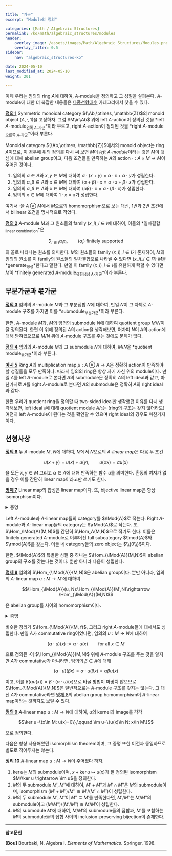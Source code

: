 ```yaml
---

title: "가군"
excerpt: "Module의 정의"

categories: [Math / Algebraic Structures]
permalink: /ko/math/algebraic_structures/modules
header:
    overlay_image: /assets/images/Math/Algebraic_Structures/Modules.png
    overlay_filter: 0.5
sidebar: 
    nav: "algebraic_structures-ko"

date: 2024-05-10
last_modified_at: 2024-05-10
weight: 201

---
```



이제 우리는 임의의 ring $A$에 대하여, $A$-module을 정의하고 그 성질을 살펴본다. $A$-module에 대한 더 복잡한 내용들은 [다중선형대수]() 카테고리에서 찾을 수 있다.

<div class="definition" markdown="1">

<ins id="def1">**정의 1**</ins> Symmetric monoidal category $(\Ab,\otimes, \mathbb{Z})$의 monoid object $(A,\cdot, 1)$을 고정하자. 그럼 $M\in\Ab$ 위에 left $A$-action이 정의된 것을 *left $A$-module<sub>왼쪽 $A$-가군</sub>*이라 부르고, right $A$-action이 정의된 것을 *right $A$-module<sub>오른쪽 $A$-가군</sub>*이라 부른다. 

</div>

Monoidal category $(\Ab,\otimes, \mathbb{Z})$에서의 monoid object는 ring $A$이므로, 이 경우에 위의 정의를 다시 써 보면 $M$이 *left $A$-module*이라는 것은 $M$이 덧셈에 대해 abelian group이고, 다음 조건들을 만족하는 $A$의 action $\cdot:A\times M \rightarrow M$이 주어진 것이다. 

1. 임의의 $\alpha\in A$와 $x,y\in M$에 대하여 $\alpha\cdot(x+y)=\alpha\cdot x+\alpha\cdot y$가 성립한다.
2. 임의의 $\alpha,\beta\in A$와 $x\in M$에 대하여 $(\alpha+\beta)\cdot x=\alpha\cdot x+\beta\cdot x$가 성립한다.
3. 임의의 $\alpha,\beta\in A$와 $x\in M$에 대하여 $(\alpha\beta)\cdot x=\alpha\cdot(\beta\cdot x)$가 성립한다.
4. 임의의 $x\in M$에 대하여 $1\cdot x=x$가 성립한다.

여기서 $\cdot$을 $A\otimes M$에서 $M$으로의 homomorphism으로 보는 대신, 1번과 2번 조건에서 bilinear 조건을 명시적으로 적었다. 


<div class="definition" markdown="1">

<ins id="def2">**정의 2**</ins> $A$-module $M$과 그 원소들의 family $(x\_i)\_{i\in I}$에 대하여, 이들의 *일차결합<sub>linear combination</sub>*은 

$$\sum_{i\in I} \alpha_i x_i,\qquad\text{$(\alpha_i)$ finitely supported}$$

의 꼴로 나타나는 원소를 의미한다. $M$의 원소들의 family $(x\_i)\_{i\in I}$가 존재하여, $M$의 임의의 원소를 이 family의 원소들의 일차결합으로 나타낼 수 있다면 $(x\_i)\_{i\in I}$가 $M$을 *generate<sub>생성</sub>*한다고 말한다. 만일 이 family $(x\_i)\_{i\in I}$를 유한하게 택할 수 있다면 $M$이 *finitely generated $A$-module<sub>유한생성 $A$-가군</sub>*이라 부른다.

</div>

## 부분가군과 몫가군

<div class="definition" markdown="1">

<ins id="def3">**정의 3**</ins> 임의의 $A$-module $M$과 그 부분집합 $N$에 대하여, 만일 $N$이 그 자체로 $A$-module 구조를 가지면 이를 *submodule<sub>부분가군</sub>*이라 부른다. 

</div>

한편, $A$-module $M$과, $M$의 임의의 submodule $N$에 대하여 quotient group $M/N$이 잘 정의된다. 한편 이 위에 정의된 $A$의 action을 생각해보면, 어차피 $N$이 $A$의 action에 대해 닫혀있으므로 $M/N$ 위에 $A$-module 구조를 주는 것에도 문제가 없다.

<div class="definition" markdown="1">

<ins id="def4">**정의 4**</ins> 임의의 $A$-module $M$과 그 submodule $N$에 대하여, $M/N$을 *quotient module<sub>몫가군</sub>*이라 부른다. 

</div>

<div class="example" markdown="1">

<ins id="ex5">**예시 5**</ins> Ring $A$의 multiplication map $\mu:A\otimes A \rightarrow A$은 정확히 action이 만족해야 할 성질들을 모두 만족하나. 따라서 임의의 ring은 항상 자기 자신 위의 module이다. 만일 $A$를 left $A$-module로 본다면 $A$의 submodule은 정확히 $A$의 left ideal과 같고, 마찬가지로 $A$를 right $A$-module로 본다면 $A$의 submodule은 정확히 $A$의 right ideal과 같다. 

한편 우리가 quotient ring을 정의할 때 two-sided ideal만 생각했던 이유를 다시 생각해보면, left ideal $\mathfrak{a}$에 대해 quotient module $A/\mathfrak{a}$는 (ring의 구조는 갖지 않더라도) 여전히 left $A$-module이 된다는 것을 확인할 수 있으며 right ideal의 경우도 마찬가지이다.

</div>

## 선형사상

<div class="definition" markdown="1">

<ins id="def6">**정의 6**</ins> 두 $A$-module $M$, $N$에 대하여, $M$에서 $N$으로의 *$A$-linear map*은 다음 두 조건

$$u(x+y)=u(x)+u(y),\qquad u(\alpha x)=\alpha u(x)$$

을 모든 $x,y\in M$ 그리고 $\alpha\in A$에 대해 만족하는 함수 $u$를 의미한다. 혼동의 여지가 없을 경우 이를 간단히 linear map이라고만 쓰기도 한다.

</div>

<div class="proposition" markdown="1">

<ins id="prop7">**명제 7**</ins> Linear map의 합성은 linear map이다. 또, bijective linear map은 항상 isomorphism이다.

</div>
<details class="proof" markdown="1">
<summary>증명</summary>

자명하다.

</details>

Left $A$-module과 $A$-linear map들의 category를 $\lMod{A}$로 적는다. Right $A$-module과 $A$-linear map들의 category는 $\rMod{A}$로 적는다. 또, $\Hom_\lMod{A}(M,N)$를 간단히 $\Hom_A(M,N)$으로 적기도 한다. 이들은 finitely generated $A$-module로 이루어진 full subcategory $\lmod{A}$와 $\rmod{A}$를 갖는다. 이들 네 category들의 zero object는 $\\{0\\}$이다. 

한편, $\lMod{A}$의 특별한 성질 중 하나는 $\Hom_{\lMod{A}}(M,N)$이 abelian group의 구조를 갖는다는 것이다. 뿐만 아니라 다음이 성립한다.

<div class="proposition" markdown="1">

<ins id="prop8">**명제 8**</ins> 임의의 $\Hom_{\lMod{A}}(M,N)$은 abelian group이다. 뿐만 아니라, 임의의 $A$-linear map $u:M \rightarrow M'$에 대하여 

$$\Hom_{\lMod{A}}(u, N):\Hom_{\lMod{A}}(M',N)\rightarrow \Hom_{\lMod{A}}(M,N)$$

은 abelian group들 사이의 homomorphism이다.

</div>
<details class="proof" markdown="1">
<summary>증명</summary>

$\Hom_{\lMod{A}}(M,N)$의 임의의 두 원소 $v,w\in\Hom_{\lMod{A}}(M,N)$의 덧셈 $v+w\in\Hom_{\lMod{A}}(M,N)$은 다음 식

$$(v+w)(x)=v(x)+w(x)\qquad\text{for all $x\in M$}$$

으로 정의되며, 이것이 실제로 $A$-linear map임을 증명해야 하지만 이는 자명하다.

이제 $\Hom_{\lMod{A}}(u,N)$이 abelian group들 사이의 homomorphism이라는 것은 다음 식

$$\left(\Hom_{\lMod{A}}(f\u, N)(v+w)\right)(x)=(v+w)(u(x))=v(u(x))+w(u(x))=\left(\Hom_{\lMod{A}(u,N)}(v)\right)(x)+\left(\Hom_{\lMod{A}(u,N)}(w)\right)(x)$$

으로부터 자명하다.

</details>

비슷한 정리가 $\Hom_{\lMod{A}}(M, f)$, 그리고 right $A$-module들에 대해서도 성립한다. 만일 $A$가 commutative ring이었다면, 임의의 $u:M \rightarrow N$에 대하여

$$(\alpha\cdot u)(x):=\alpha\cdot u(x)\qquad\text{for all $x\in M$}$$ 

으로 정의된 $\cdot$이 $\Hom_{\lMod{A}}(M,N)$ 위에 $A$-module 구조를 주는 것을 알지만 $A$가 commutative가 아니라면, 임의의 $\beta\in A$에 대해

$$(\alpha\cdot u)(\beta x)=\alpha\cdot u(\beta x)=\alpha\beta u(x)$$

이고, 이를 $\beta(\alpha u(x))=\beta\cdot(\alpha\cdot u)(x)$으로 바꿀 방법이 마땅치 않으므로 $\Hom_{\lMod{A}}(M,N)$은 일반적으로는 $A$-module 구조를 갖지는 않는다. 그 대신 $A$가 commutative라면 [명제 8](#prop8)의 abelian group homomorphism이 $A$-linear map이라는 것까지도 보일 수 있다. 

<div class="definition" markdown="1">

<ins id="def9">**정의 9**</ins> $A$-linear map $u:M \rightarrow N$에 대하여, $u$의 kernel과 image를 각각

$$\ker u=\{x\in M: u(x)=0\},\qquad \im u=\{u(x)\in N: x\in M\}$$

으로 정의한다. 

</div>

다음은 항상 사용해왔던 isomorphism theorem이며, 그 증명 또한 이전과 동일하므로 별도로 적어두지는 않는다.

<div class="proposition" markdown="1">

<ins id="thm10">**정리 10**</ins> $A$-linear map $u:M \rightarrow N$이 주어졌다 하자.

1. $\ker u$는 $M$의 submodule이며, $x+\ker u \mapsto u(x)$가 잘 정의된 isomorphism $M/\ker u \rightarrow \im u$을 정의한다.
2. $M$의 두 submodule $M',M''$에 대하여, $M'+M''$과 $M'\cap M''$은 $M$의 submodule이며, isomorphism $(M'+M'')/M''\cong M'/(M'\cap M'')$이 성립한다.
3. $M$의 두 submodule $M',M''$이 $M''\subseteq M'$를 만족한다면, $M'/M''$는 $M/M''$의 submodule이고 $(M/M'')/(M'/M'')\cong M/M'$이 성립한다.
4. $M$의 submodule $M'$에 대하여, $M/M'$의 submodule들의 집합과, $M'$를 포함하는 $M$의 submodule들의 집합 사이의 inclusion-preserving bijection이 존재한다.

</div>

---

**참고문헌**

**[Bou]** Bourbaki, N. Algebra I. *Elements of Mathematics*. Springer. 1998.  

---